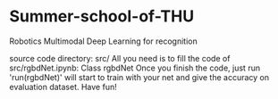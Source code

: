# Summer-school-of-THU
Robotics Multimodal Deep Learning  for recognition

source code directory: src/
All you need is to fill the code of src/rgbdNet.ipynb: Class rgbdNet
Once you finish the code, just run 'run(rgbdNet)' will start to train with your net and give the accuracy on evaluation dataset.
Have fun!
